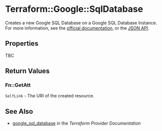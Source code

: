 # Terraform::Google::SqlDatabase

Creates a new Google SQL Database on a Google SQL Database Instance. For more information, see
the [official documentation](https://cloud.google.com/sql/),
or the [JSON API](https://cloud.google.com/sql/docs/admin-api/v1beta4/databases).

## Properties

TBC

## Return Values

### Fn::GetAtt

`SelfLink` - The URI of the created resource.

## See Also

* [google_sql_database](https://www.terraform.io/docs/providers/google/r/sql_database.html) in the _Terraform Provider Documentation_
